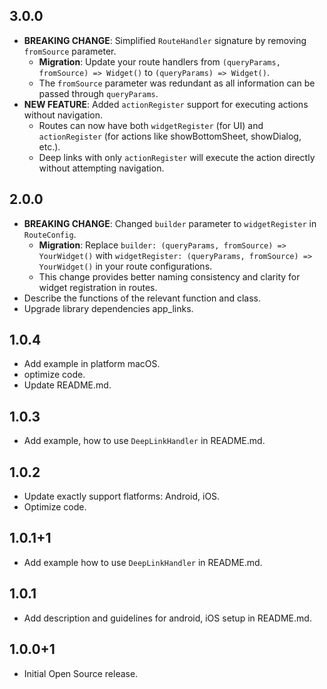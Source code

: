 ## 3.0.0
- **BREAKING CHANGE**: Simplified `RouteHandler` signature by removing `fromSource` parameter.
  - **Migration**: Update your route handlers from `(queryParams, fromSource) => Widget()` to `(queryParams) => Widget()`.
  - The `fromSource` parameter was redundant as all information can be passed through `queryParams`.
- **NEW FEATURE**: Added `actionRegister` support for executing actions without navigation.
  - Routes can now have both `widgetRegister` (for UI) and `actionRegister` (for actions like showBottomSheet, showDialog, etc.).
  - Deep links with only `actionRegister` will execute the action directly without attempting navigation.

## 2.0.0
- **BREAKING CHANGE**: Changed `builder` parameter to `widgetRegister` in `RouteConfig`.
  - **Migration**: Replace `builder: (queryParams, fromSource) => YourWidget()` with `widgetRegister: (queryParams, fromSource) => YourWidget()` in your route configurations.
  - This change provides better naming consistency and clarity for widget registration in routes.
- Describe the functions of the relevant function and class.
- Upgrade library dependencies app_links.

## 1.0.4
- Add example in platform macOS.
- optimize code.
- Update README.md.
## 1.0.3
- Add example, how to use `DeepLinkHandler` in README.md.
## 1.0.2

- Update exactly support flatforms: Android, iOS.
- Optimize code.

## 1.0.1+1

- Add example how to use `DeepLinkHandler` in README.md.

## 1.0.1

- Add description and guidelines for android, iOS setup in README.md.

## 1.0.0+1

- Initial Open Source release.